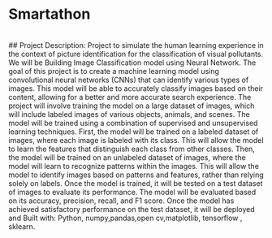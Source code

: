 # Smartathon
<br>
## Project Description:
Project to simulate the human learning experience in the context of picture identification for the classification of visual pollutants. We will be Building Image Classification model using Neural Network. The goal of this project is to create a machine learning model using convolutional neural networks (CNNs) that can identify various types of images. This model will be able to accurately classify images based on their content, allowing for a better and more accurate search experience. The project will involve training the model on a large dataset of images, which will include labeled images of various objects, animals, and scenes. The model will be trained using a combination of supervised and unsupervised learning techniques. First, the model will be trained on a labeled dataset of images, where each image is labeled with its class. This will allow the model to learn the features that distinguish each class from other classes. Then, the model will be trained on an unlabeled dataset of images, where the model will learn to recognize patterns within the images. This will allow the model to identify images based on patterns and features, rather than relying solely on labels. Once the model is trained, it will be tested on a test dataset of images to evaluate its performance. The model will be evaluated based on its accuracy, precision, recall, and F1 score. Once the model has achieved satisfactory performance on the test dataset, it will be deployed and
Built with: Python, numpy,pandas,open cv,matplotlib, tensorflow , sklearn.
